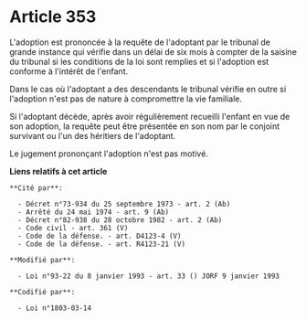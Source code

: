 # Article 353

L'adoption est prononcée à la requête de l'adoptant par le tribunal de grande instance qui vérifie dans un délai de six mois
à compter de la saisine du tribunal si les conditions de la loi sont remplies et si l'adoption est conforme à l'intérêt de
l'enfant.

Dans le cas où l'adoptant a des descendants le tribunal vérifie en outre si l'adoption n'est pas de nature à compromettre la
vie familiale.

Si l'adoptant décède, après avoir régulièrement recueilli l'enfant en vue de son adoption, la requête peut être présentée en
son nom par le conjoint survivant ou l'un des héritiers de l'adoptant.

Le jugement prononçant l'adoption n'est pas motivé.

**Liens relatifs à cet article**

	**Cité par**:

	  - Décret n°73-934 du 25 septembre 1973 - art. 2 (Ab)
	  - Arrêté du 24 mai 1974 - art. 9 (Ab)
	  - Décret n°82-938 du 28 octobre 1982 - art. 2 (Ab)
	  - Code civil - art. 361 (V)
	  - Code de la défense. - art. D4123-4 (V)
	  - Code de la défense. - art. R4123-21 (V)

	**Modifié par**:

	  - Loi n°93-22 du 8 janvier 1993 - art. 33 () JORF 9 janvier 1993

	**Codifié par**:

	  - Loi n°1803-03-14

